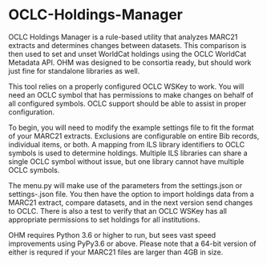 # OCLC-Holdings-Manager

OCLC Holdings Manager is a rule-based utility that analyzes MARC21 extracts and
determines changes between datasets.  This comparison is then used to set and
unset WorldCat holdings using the OCLC WorldCat Metadata API.  OHM was designed
to be consortia ready, but should work just fine for standalone libraries as
well.

This tool relies on a properly configured OCLC WSKey to work.  You will need an
OCLC symbol that has permissions to make changes on behalf of all configured 
symbols.  OCLC support should be able to assist in proper configuration.

To begin, you will need to modify the example settings file to fit the format
of your MARC21 extracts.  Exclusions are configurable on entire Bib records,
individual items, or both.  A mapping from ILS library identifiers to OCLC 
symbols is used to determine holdings.  Multiple ILS libraries can share a
single OCLC symbol without issue, but one library cannot have multiple OCLC
symbols.

The menu.py will make use of the parameters from the settings.json or 
settings-<name>.json file.  You then have the option to import holdings data
from a MARC21 extract, compare datasets, and in the next version send changes 
to OCLC.  There is also a test to verify that an OCLC WSKey has all appropriate
permissions to set holdings for all institutions.

OHM requires Python 3.6 or higher to run, but sees vast speed improvements
using PyPy3.6 or above.  Please note that a 64-bit version of either is requred
if your MARC21 files are larger than 4GB in size.